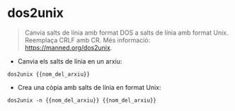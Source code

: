 # dos2unix

> Canvia salts de línia amb format DOS a salts de línia amb format Unix.
> Reemplaça CRLF amb CR.
> Més informació: <https://manned.org/dos2unix>.

- Canvia els salts de línia en un arxiu:

`dos2unix {{nom_del_arxiu}}`

- Crea una còpia amb salts de línia en format Unix:

`dos2unix -n {{nom_del_arxiu}} {{nom_del_arxiu}}`
